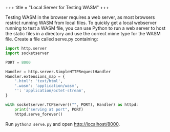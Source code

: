 +++
title = "Local Server for Testing WASM"
+++

Testing WASM in the browser requires a web server, as most browsers restrict running WASM from local files. To quickly get a local webserver running to test a WASM file, you can use Python to run a web server to host the static files in a directory and use the correct mime type for the WASM file. Create a file called serve.py containing:

```python
import http.server
import socketserver

PORT = 8000

Handler = http.server.SimpleHTTPRequestHandler
Handler.extensions_map = {
    '.html': 'text/html',
    '.wasm': 'application/wasm',
    '': 'application/octet-stream',
}

with socketserver.TCPServer(("", PORT), Handler) as httpd:
    print("serving at port", PORT)
    httpd.serve_forever()
```

Run `python3 serve.py` and open [http://localhost/8000](http://localhost/8000).
